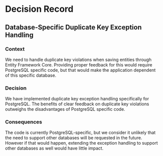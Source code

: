 # Decision Record


## Database-Specific Duplicate Key Exception Handling

### Context
We need to handle duplicate key violations when saving entities through Entity Framework Core. Providing proper feedback for this would require PostgreSQL specific code, but that would make the application dependent of this specific database.

### Decision
We have implemented duplicate key exception handling specifically for PostgreSQL. The benefits of clear feedback on duplicate key violations outweighs the disadvantages of PostgreSQL specific code. 

### Consequences
The code is currently PostgreSQL-specific, but we consider it unlikely that the need to support other databases will be requested in the future.   
However if that would happen, extending the exception handling to support other databases as well would have little impact.
